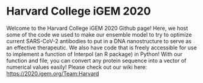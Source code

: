 # Harvard College iGEM 2020
Welcome to the Harvard College iGEM 2020 Github page! Here, we host some of the code we used to make our ensemble model to try to optimize current SARS-CoV-2 antibodies to put in a DNA nanostructure to serve as an effective therapeutic. We also have code that is freely accessible for use to implement a function of Interpol (an R package) in Python! With our function and file, you can convert any protein sequence into a vector of numerical values easily! Please check out our wiki here: https://2020.igem.org/Team:Harvard
